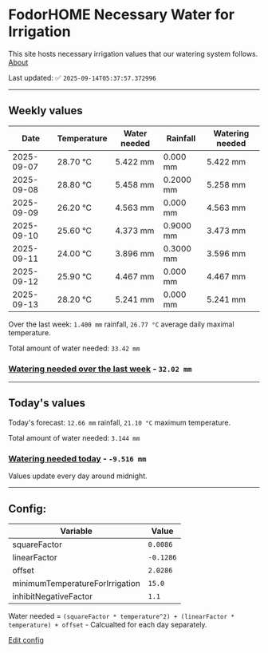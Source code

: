 # FodorHOME Necessary Water for Irrigation

This site hosts necessary irrigation values that our watering system follows. [About](https://github.com/redyau/irrigation)

Last updated: ✅ `2025-09-14T05:37:57.372996`

---

## Weekly values

| Date | Temperature | Water needed | Rainfall | Watering needed |
|-----|-----|-----|-----|-----|
| 2025-09-07 | 28.70 °C | 5.422 mm | 0.000 mm | 5.422 mm |
| 2025-09-08 | 28.80 °C | 5.458 mm | 0.2000 mm | 5.258 mm |
| 2025-09-09 | 26.20 °C | 4.563 mm | 0.000 mm | 4.563 mm |
| 2025-09-10 | 25.60 °C | 4.373 mm | 0.9000 mm | 3.473 mm |
| 2025-09-11 | 24.00 °C | 3.896 mm | 0.3000 mm | 3.596 mm |
| 2025-09-12 | 25.90 °C | 4.467 mm | 0.000 mm | 4.467 mm |
| 2025-09-13 | 28.20 °C | 5.241 mm | 0.000 mm | 5.241 mm |


Over the last week: `1.400 mm` rainfall, `26.77 °C` average daily maximal temperature.

Total amount of water needed: `33.42 mm`

### [Watering needed over the last week](lastweek.txt) - `32.02 mm`

---

## Today's values

Today's forecast: `12.66 mm` rainfall, `21.10 °C` maximum temperature.

Total amount of water needed: `3.144 mm`

### [Watering needed today](today.txt) - `-9.516 mm`

Values update every day around midnight.

---

## Config:

| Variable | Value |
|-----|-----|
| squareFactor | `0.0086` |
| linearFactor | `-0.1286` |
| offset | `2.0286` |
| minimumTemperatureForIrrigation | `15.0` |
| inhibitNegativeFactor | `1.1` |

Water needed = `(squareFactor * temperature^2) + (linearFactor * temperature) + offset` - Calcualted for each day separately.

[Edit config](https://github.com/RedyAu/irrigation/edit/main/config.json)

